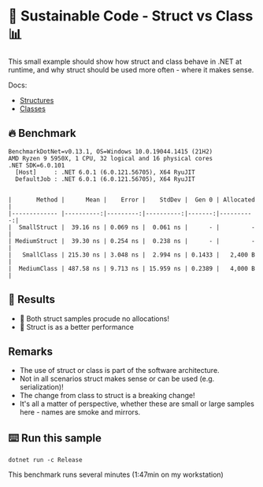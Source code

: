 # 🌳 Sustainable Code - Struct vs Class 📊

This small example should show how struct and class behave in .NET at runtime, and why struct should be used more often - where it makes sense.

Docs:
- [Structures](https://docs.microsoft.com/dotnet/csharp/language-reference/builtin-types/struct?WT.mc_id=DT-MVP-5001507)
- [Classes](https://docs.microsoft.com/dotnet/csharp/fundamentals/types/classes?WT.mc_id=DT-MVP-5001507)
## 🔥 Benchmark

```shell
BenchmarkDotNet=v0.13.1, OS=Windows 10.0.19044.1415 (21H2)
AMD Ryzen 9 5950X, 1 CPU, 32 logical and 16 physical cores
.NET SDK=6.0.101
  [Host]     : .NET 6.0.1 (6.0.121.56705), X64 RyuJIT
  DefaultJob : .NET 6.0.1 (6.0.121.56705), X64 RyuJIT


|       Method |      Mean |    Error |    StdDev |  Gen 0 | Allocated |
|------------- |----------:|---------:|----------:|-------:|----------:|
|  SmallStruct |  39.16 ns | 0.069 ns |  0.061 ns |      - |         - |
| MediumStruct |  39.30 ns | 0.254 ns |  0.238 ns |      - |         - |
|   SmallClass | 215.30 ns | 3.048 ns |  2.994 ns | 0.1433 |   2,400 B |
|  MediumClass | 487.58 ns | 9.713 ns | 15.959 ns | 0.2389 |   4,000 B |
```



## 🏁 Results

- 🔋 Both struct samples procude no allocations!
- 🚀 Struct is as a better performance

## Remarks

- The use of struct or class is part of the software architecture.
- Not in all scenarios struct makes sense or can be used (e.g. serialization)!
- The change from class to struct is a breaking change!
- It's all a matter of perspective, whether these are small or large samples here - names are smoke and mirrors.

## ⌨️ Run this sample

```shell
dotnet run -c Release
```

This benchmark runs several minutes (1:47min on my workstation)
